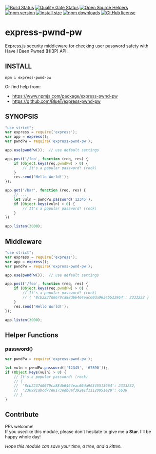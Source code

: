 [![Build Status](https://travis-ci.org/BlueT/express-pwnd-pw.svg?branch=master)](https://travis-ci.org/BlueT/express-pwnd-pw) 
[![Quality Gate Status](https://sonarcloud.io/api/project_badges/measure?project=BlueT_express-pwnd-pw&metric=alert_status)](https://sonarcloud.io/dashboard?id=BlueT_express-pwnd-pw)
[![Open Source Helpers](https://www.codetriage.com/bluet/express-pwnd-pw/badges/users.svg)](https://www.codetriage.com/bluet/express-pwnd-pw)  
[![npm version](https://img.shields.io/npm/v/express-pwnd-pw.svg)](https://www.npmjs.org/package/express-pwnd-pw)
[![install size](https://packagephobia.now.sh/badge?p=express-pwnd-pw)](https://packagephobia.now.sh/result?p=express-pwnd-pw)
[![npm downloads](https://img.shields.io/npm/dm/express-pwnd-pw.svg)](http://npm-stat.com/charts.html?package=express-pwnd-pw)
[![GitHub license](https://img.shields.io/github/license/BlueT/express-pwnd-pw.svg)](https://github.com/BlueT/express-pwnd-pw/blob/master/LICENSE)

# express-pwnd-pw

Express.js security middleware for checking user password safety with Have I Been Pwned (HIBP) API.

## INSTALL

`npm i express-pwnd-pw`

Or find help from:
- https://www.npmjs.com/package/express-pwnd-pw
- https://github.com/BlueT/express-pwnd-pw

## SYNOPSIS

~~~~ js
"use strict";
var express = require('express');
var app = express();
var pwndPw = require('express-pwnd-pw');

app.use(pwndPw());	// use default settings

app.post('/foo', function (req, res) {
	if (Object.keys(req.pwndPw) > 0) {
		// It's a popular password! (rock)
	}
	res.send('Hello World!');
});

app.get('/bar', function (req, res) {
	// ...
	let vuln = pwndPw.password('12345');
	if (Object.keys(vuln) > 0) {
		// It's a popular password! (rock)
	}
})

app.listen(3000);
~~~~


## Middleware

~~~~ js
"use strict";
var express = require('express');
var app = express();
var pwndPw = require('express-pwnd-pw');

app.use(pwndPw());	// use default settings

app.post('/foo', function (req, res) {
	if (Object.keys(req.pwndPw) > 0) {
		// It's a popular password! (rock)
		// { '8cb2237d0679ca88db6464eac60da96345513964': 2333232 }
	}
	res.send('Hello World!');
});

app.listen(3000);
~~~~

## Helper Functions

### password()

~~~~ js
var pwndPw = require('express-pwnd-pw');

let vuln = pwndPw.password(['12345', '67890']);
if (Object.keys(vuln) > 0) {
	// It's a popular password! (rock)
	// {
	// 	'8cb2237d0679ca88db6464eac60da96345513964': 2333232,
	// 	'230991abcd77e8173edb0af392e1f11120051e29': 6638
	// }
}

~~~~


## Contribute

PRs welcome!  
If you use/like this module, please don't hesitate to give me a **Star**. I'll be happy whole day!

_Hope this module can save your time, a tree, and a kitten._
